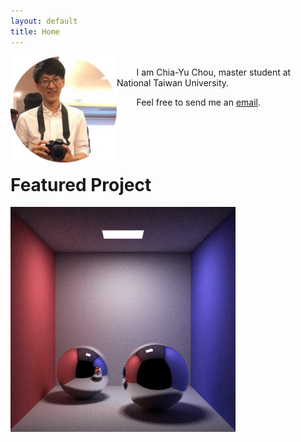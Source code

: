 ```yaml
---
layout: default
title: Home
---
```


<img align="left" src="./assets/img/photo.png" width="170px"> <br/> &nbsp;&nbsp;&nbsp;&nbsp;&nbsp;&nbsp;&nbsp;&nbsp;I am Chia-Yu Chou, master student at National Taiwan University. <br/>

&nbsp;&nbsp;&nbsp;&nbsp;&nbsp;&nbsp;&nbsp;&nbsp;Feel free to send me an <a href="mailto:xh5a5n6k6@gmail.com">email</a>.<br/><br/><br/><br/><br/>

<h1>Featured Project</h1>
<a href="https://github.com/xh5a5n6k6/cadise/"><img src="./assets/img/cornell-box-sphere-global-64.jpg" width="360px"></a>
